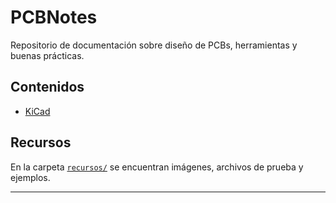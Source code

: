 # PCBNotes

Repositorio de documentación sobre diseño de PCBs, herramientas y buenas prácticas.

## Contenidos

- [KiCad](kicad/README.md)

## Recursos

En la carpeta [`recursos/`](recursos/) se encuentran imágenes, archivos de prueba y ejemplos.

---

